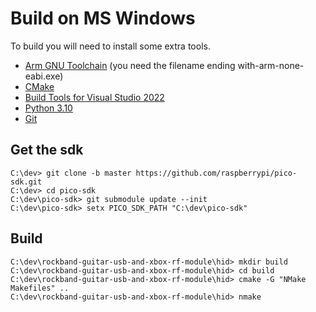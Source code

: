 # Build on MS Windows

To build you will need to install some extra tools.

- [Arm GNU Toolchain](https://developer.arm.com/tools-and-software/open-source-software/developer-tools/gnu-toolchain/downloads) (you need the filename ending with-arm-none-eabi.exe)
- [CMake](https://cmake.org/download/)
- [Build Tools for Visual Studio 2022](https://visualstudio.microsoft.com/downloads/#build-tools-for-visual-studio-2022)
- [Python 3.10](https://www.python.org/downloads/windows/)
- [Git](https://git-scm.com/download/win)

## Get the sdk
```
C:\dev> git clone -b master https://github.com/raspberrypi/pico-sdk.git
C:\dev> cd pico-sdk
C:\dev\pico-sdk> git submodule update --init
C:\dev\pico-sdk> setx PICO_SDK_PATH "C:\dev\pico-sdk"
```

## Build

```
C:\dev\rockband-guitar-usb-and-xbox-rf-module\hid> mkdir build
C:\dev\rockband-guitar-usb-and-xbox-rf-module\hid> cd build
C:\dev\rockband-guitar-usb-and-xbox-rf-module\hid> cmake -G "NMake Makefiles" ..
C:\dev\rockband-guitar-usb-and-xbox-rf-module\hid> nmake
```
